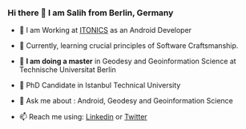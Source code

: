 ### Hi there 👋 I am Salih from Berlin, Germany

- 🔭  I am Working at [ITONICS](https://www.itonics-innovation.com/) as an Android Developer

- 🌱  Currently, learning crucial principles of Software Craftsmanship.

- 📕  <b>I am doing a master</b> in Geodesy and Geoinformation Science at Technische Universitat Berlin

- 📕  PhD Candidate in Istanbul Technical University

- 💬  Ask me about : Android, Geodesy and Geoinformation Science

- 📫  Reach me using: [Linkedin](https://www.linkedin.com/in/salihyalcin89/) or [Twitter](https://twitter.com/salihyalcin_/)
